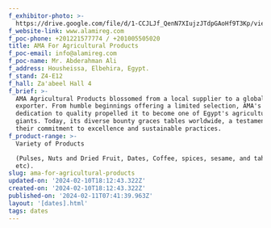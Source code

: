 ```yaml
---
f_exhibitor-photo: >-
  https://drive.google.com/file/d/1-CCJLJf_QenN7XIujzJTdpGAoHf9T3Kp/view?usp=drive_link
f_website-link: www.alamireg.com
f_poc-phone: +201221577774 / +201005505020
title: AMA For Agricultural Products
f_poc-email: info@alamireg.com
f_poc-name: Mr. Abderahman Ali
f_address: Housheissa, Elbehira, Egypt.
f_stand: Z4-E12
f_hall: Za'abeel Hall 4
f_brief: >-
  AMA Agricultural Products blossomed from a local supplier to a global
  exporter. From humble beginnings offering a limited selection, AMA's
  dedication to quality propelled it to become one of Egypt's agricultural
  giants. Today, its diverse bounty graces tables worldwide, a testament to
  their commitment to excellence and sustainable practices.
f_product-range: >-
  Variety of Products 

  (Pulses, Nuts and Dried Fruit, Dates, Coffee, spices, sesame, and tahini,
  etc).
slug: ama-for-agricultural-products
updated-on: '2024-02-10T18:12:43.322Z'
created-on: '2024-02-10T18:12:43.322Z'
published-on: '2024-02-11T07:41:39.963Z'
layout: '[dates].html'
tags: dates
---
```



